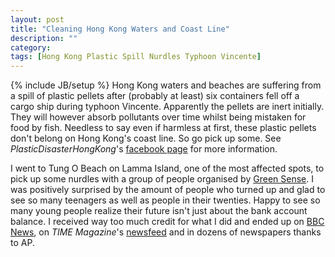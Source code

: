 ```yaml
---
layout: post
title: "Cleaning Hong Kong Waters and Coast Line"
description: ""
category: 
tags: [Hong Kong Plastic Spill Nurdles Typhoon Vincente]
---
```

{% include JB/setup %}
Hong Kong waters and beaches are suffering from a spill of plastic pellets after (probably at least) six containers fell off a cargo ship during typhoon Vincente. Apparently the pellets are inert initially. They will however absorb pollutants over time whilst being mistaken for food by fish. Needless to say even if harmless at first, these plastic pellets don't belong on Hong Kong's coast line. So go pick up some. See _PlasticDisasterHongKong_'s [facebook page](https://www.facebook.com/PlasticDisasterHongKong) for more information.

I went to Tung O Beach on Lamma Island, one of the most affected spots, to pick up some nurdles with a group of people organised by [Green Sense](http://greensense.org.hk/en/). I was positively surprised by the amount of people who turned up and glad to see so many teenagers as well as people in their twenties. Happy to see so many young people realize their future isn't just about the bank account balance. I received way too much credit for what I did and ended up on [BBC News](http://www.bbc.co.uk/news/world-asia-china-19151491), on _TIME Magazine_'s [newsfeed](http://newsfeed.time.com/2012/08/07/hong-kongs-plastic-pellet-problem-its-beaches-are-littered-with-millions-of-them/) and in dozens of newspapers thanks to AP.
